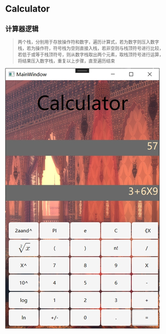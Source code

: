 # Calculator

## 计算器逻辑

>两个栈，分别用于存放操作符和数字，遍历计算式，若为数字则压入数字栈，若为操作符，符号栈为空则直接入栈，若非空则与栈顶符号进行比较，若低于或等于栈顶符号，则从数字栈取出两个元素，取栈顶符号进行运算，将结果压入数字栈，重复以上步骤，直至遍历结束

![pic](/images/calcu.jpg)

